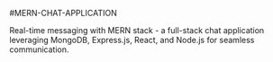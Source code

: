 #MERN-CHAT-APPLICATION

Real-time messaging with MERN stack - a full-stack chat application leveraging MongoDB, Express.js, React, and Node.js for seamless communication.
